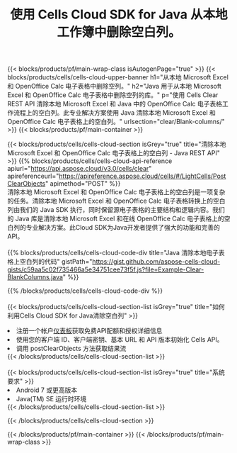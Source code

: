 ﻿---
title: 使用 Cells Cloud SDK for Java 从本地工作簿中删除空白列。
description: 用于清除 Microsoft Excel 和 OpenOffice Calc 上的空白列的云 API 和 SDK。通过Cells云API清除本地电子表格中的空白列。SDK支持多种开发语言。它们包括 Android、C#、Go、Java、NodeJS、Perl、PHP、Python、Ruby 和 swift。
---
{{< blocks/products/pf/main-wrap-class isAutogenPage="true" >}}
{{< blocks/products/cells/cells-cloud-upper-banner h1="从本地 Microsoft Excel 和 OpenOffice Calc 电子表格中删除空列。" h2="Java 用于从本地 Microsoft Excel 和 OpenOffice Calc 电子表格中删除空列的库。" p="使用 Cells Clear REST API 清除本地 Microsoft Excel 和 Java 中的 OpenOffice Calc 电子表格工作流程上的空白列。此专业解决方案使用 Java 清除本地 Microsoft Excel 和 OpenOffice Calc 电子表格上的空白列。" urlsection="clear/Blank-columns/" >}}
{{< blocks/products/pf/main-container >}}

{{< blocks/products/cells/cells-cloud-section isGrey="true" title="清除本地 Microsoft Excel 和 OpenOffice Calc 电子表格上的空白列 - Java REST API" >}}
{{% blocks/products/cells/cells-cloud-api-reference apiurl="https://api.aspose.cloud/v3.0/cells/clear" apireferenceurl="https://apireference.aspose.cloud/cells/#/LightCells/PostClearObjects" apimethod="POST" %}}
<br/>
清除本地 Microsoft Excel 和 OpenOffice Calc 电子表格上的空白列是一项复杂的任务。清除本地 Microsoft Excel 和 OpenOffice Calc 电子表格转换上的空白列由我们的 Java SDK 执行，同时保留源电子表格的主要结构和逻辑内容。我们的 Java 库是清除本地 Microsoft Excel 和在线 OpenOffice Calc 电子表格上的空白列的专业解决方案。此Cloud SDK为Java开发者提供了强大的功能和完善的API。
<br/>
<br/>
{{% blocks/products/cells/cells-cloud-code-div title="Java 清除本地电子表格上空白列的代码" gistPath="https://gist.github.com/aspose-cells-cloud-gists/c59aa5c02f735466a5e34751cee73f5f.js?file=Example-Clear-BlankColumns.java" %}}
  
{{% /blocks/products/cells/cells-cloud-code-div %}}
<br/>
<br/>
{{< blocks/products/cells/cells-cloud-section-list isGrey="true" title="如何利用Cells Cloud SDK for Java清除空白列" >}}
<li>注册一个帐户<a href="https://dashboard.aspose.cloud/">仪表板</a>获取免费API配额和授权详细信息</li>
<li>使用您的客户端 ID、客户端密钥、基本 URL 和 API 版本初始化 Cells API。</li>
<li>调用 postClearObjects 方法获取结果流</li>
{{< /blocks/products/cells/cells-cloud-section-list >}}
<br/>
<br/>
{{< blocks/products/cells/cells-cloud-section-list isGrey="true" title="系统要求" >}}
<li>Android 7 或更高版本</li>
<li>Java(TM) SE 运行时环境</li>
{{< /blocks/products/cells/cells-cloud-section-list >}}

{{< /blocks/products/cells/cells-cloud-section >}}

{{< /blocks/products/pf/main-container >}}
{{< /blocks/products/pf/main-wrap-class >}}

